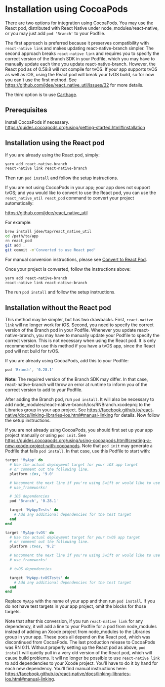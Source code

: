 # Installation using CocoaPods

There are two options for integration using CocoaPods. You may use the React
pod, distributed with React Native under node_modules/react-native, or you
may just add `pod 'Branch'` to your Podfile.

The first approach is preferred because it preserves compatibility with
`react-native link` and makes updating react-native-branch simpler.
The second approach breaks `react-native link` and requires you to specify
the correct version of the Branch SDK in your Podfile, which you may have
to manually update each time you update react-native-branch.
However, the React pod as of 0.59.8 will not compile for tvOS. If your app
supports tvOS as well as iOS, using the React pod will break your tvOS build,
so for now you can't use the first method. See
https://github.com/jdee/react_native_util/issues/32 for more details.

The third option is to use [Carthage](./carthage.md).

## Prerequisites

Install CocoaPods if necessary.  
https://guides.cocoapods.org/using/getting-started.html#installation

## Installation using the React pod

If you are already using the React pod, simply:

```bash
yarn add react-native-branch
react-native link react-native-branch
```

Then run `pod install` and follow the setup instructions.

If you are not using CocoaPods in your app; your app does not support tvOS;
and you would like to convert to use the React pod, you can use the
`react_native_util react_pod` command to convert your project automatically:

https://github.com/jdee/react_native_util

For example:
```bash
brew install jdee/tap/react_native_util
cd /path/to/app
rn react_pod
git add .
git commit -m'Converted to use React pod'
```

For manual conversion instructions, please see
[Convert to React Pod](./convert-to-react-pod.md).

Once your project is converted, follow the instructions above:
```bash
yarn add react-native-branch
react-native link react-native-branch
```

The run `pod install` and follow the setup instructions.

## Installation without the React pod

This method may be simpler, but has two drawbacks. First, `react-native link`
will no longer work for iOS. Second, you need to specify the correct version of the
Branch pod in your Podfile. Whenever you update react-native-branch, you may
have to manually update your Podfile to specify the correct version. This is
not necessary when using the React pod. It is only recommended to use this
method if you have a tvOS app, since the React pod will not build for tvOS.

If you are already using CocoaPods, add this to your Podfile:

```Ruby
pod 'Branch', '0.28.1'
```

**Note:** The required version of the Branch SDK may differ. In that case,
react-native-branch will throw an error at runtime to inform you of the
correct version to add to your Podfile.

After adding the Branch pod, run `pod install`. It will also be necessary to
add node_modules/react-native-branch/ios/RNBranch.xcodeproj to the Libraries
group in your app project. See
https://facebook.github.io/react-native/docs/linking-libraries-ios.html#manual-linking
for details. Now follow the setup instructions.

If you are not already using CocoaPods, you should first set up your app project
manually or using `pod init`. See
https://guides.cocoapods.org/using/using-cocoapods.html#creating-a-new-xcode-project-with-cocoapods.
Note that `pod init` may generate a Podfile that fails `pod install`. In that
case, use this Podfile to start with:

```Ruby
target 'MyApp' do
  # Use the actual deployment target for your iOS app target
  # or comment out the following line.
  platform :ios, '9.0'

  # Uncomment the next line if you're using Swift or would like to use dynamic frameworks
  # use_frameworks!

  # iOS dependencies
  pod 'Branch', '0.28.1'

  target 'MyAppTests' do
    # Add any additional dependencies for the test target
  end
end

target 'MyApp-tvOS' do
  # Use the actual deployment target for your tvOS app target
  # or comment out the following line.
  platform :tvos, '9.2'

  # Uncomment the next line if you're using Swift or would like to use dynamic frameworks
  # use_frameworks!

  # tvOS dependencies

  target 'MyApp-tvOSTests' do
    # Add any additional dependencies for the test target
  end
end
```

Replace `MyApp` with the name of your app and then run `pod install`. If you do
not have test targets in your app project, omit the blocks for those targets.

Note that after this conversion, if you run `react-native link` for any
dependency, it will add a line to your Podfile for a pod from node_modules
instead of adding an Xcode project from node_modules to the Libraries group
in your app. These pods all depend on the React pod, which was discontinued
from CocoaPods. The last production release to CocoaPods was RN 0.11. Without
properly setting up the React pod as above, `pod install` will quietly pull in
a very old version of the React pod, which will cause build problems. It will
no longer be possible to use `react-native link` to add dependencies to your
Xcode project. You'll have to do it by hand for each new dependency. You'll
find manual instructions here:
https://facebook.github.io/react-native/docs/linking-libraries-ios.html#manual-linking.
